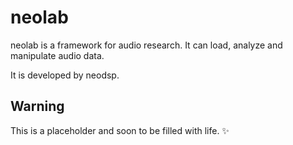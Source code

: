 # neolab

neolab is a framework for audio research. It can load, analyze and manipulate audio data.

It is developed by neodsp.

## Warning

This is a placeholder and soon to be filled with life. ✨
